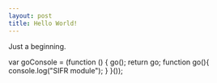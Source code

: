 ```yaml
---
layout: post
title: Hello World!
---
```


Just a beginning.

<script style="display:inline;">
  var goConsole = (function () {
        go();
        return go;
        function go(){
          console.log("SIFR module");
        }
      }());
</script>